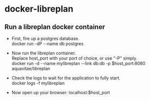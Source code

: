 # docker-libreplan

## Run a libreplan docker container

 - First, fire up a postgres database.<br/>
    docker run -dP --name db postgres

 - Now run the libreplan container.<br/>
   Replace host_port with your port of choice, or use "-P" simply.<br/>
    docker run -d --name mylibreplan --link db:db -p $host_port:8080 aquavitae/libreplan

 - Check the logs to wait for the application to fully start.<br/>
    docker logs -f mylibreplan

 - Now open up your browser: localhost:$host_port
